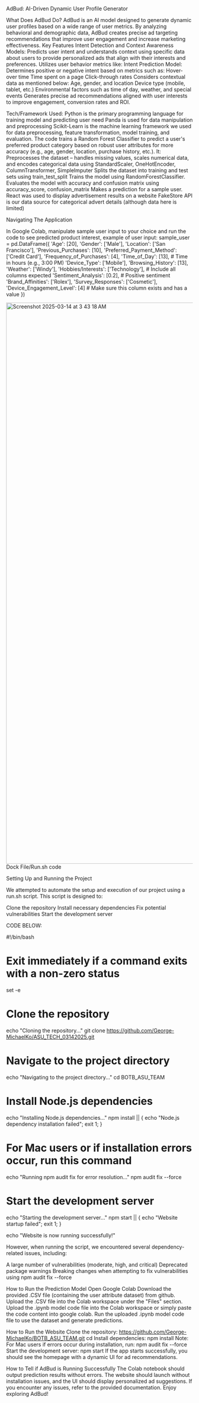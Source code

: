AdBud: AI-Driven Dynamic User Profile Generator

What Does AdBud Do?
AdBud is an AI model designed to generate dynamic user profiles based on a wide range of user metrics. By analyzing behavioral and demographic data, AdBud creates precise ad targeting recommendations that improve user engagement and increase marketing effectiveness.
Key Features
Intent Detection and Context Awareness Models: Predicts user intent and understands context using specific data about users to provide personalized ads that align with their interests and preferences.
Utilizes user behavior metrics like:
Intent Prediction Model: Determines positive or negative intent based on metrics such as:
Hover-over time
Time spent on a page
Click-through rates
Considers contextual data as mentioned below:
Age, gender, and location
Device type (mobile, tablet, etc.)
Environmental factors such as time of day, weather, and special events
Generates precise ad recommendations aligned with user interests to improve engagement, conversion rates and ROI.


Tech/Framework Used:
Python is the primary programming language for training model and predicting user need
Panda is used for data manipulation and preprocessing
Scikit-Learn is the machine learning framework we used for data preprocessing, feature transformation, model training, and evaluation.
The code trains a Random Forest Classifier to predict a user's preferred product category based on robust user attributes for more accuracy (e.g., age, gender, location, purchase history, etc.). It:
Preprocesses the dataset – handles missing values, scales numerical data, and encodes categorical data using StandardScaler, OneHotEncoder, ColumnTransformer, SimpleImputer
Splits the dataset into training and test sets using train_test_split
Trains the model using RandomForestClassifier.
Evaluates the model with accuracy and confusion matrix using accuracy_score, confusion_matrix
Makes a prediction for a sample user.
React was used to display advertisement results on a website
FakeStore API is our data source for categorical advert details (although data here is limited)


Navigating The Application

In Google Colab, manipulate sample user input to your choice and run the code to see predicted product interest, example of user input:
sample_user = pd.DataFrame({
   'Age': [20],
   'Gender': ['Male'],
   'Location': ['San Francisco'],
   'Previous_Purchases': [10],
   'Preferred_Payment_Method': ['Credit Card'],
   'Frequency_of_Purchases': [4],
   'Time_of_Day': [13],  # Time in hours (e.g., 3:00 PM)
   'Device_Type': ['Mobile'],
   'Browsing_History': [13],
   'Weather': ['Windy'],
   'Hobbies/Interests': ['Technology'],  # Include all columns expected
   'Sentiment_Analysis': [0.2],  # Positive sentiment
   'Brand_Affinities': ['Rolex'],
   'Survey_Responses': ['Cosmetic'],
   'Device_Engagement_Level': [4]  # Make sure this column exists and has a value
})

<img width="1512" alt="Screenshot 2025-03-14 at 3 43 18 AM" src="https://github.com/user-attachments/assets/e8f6c77e-9eea-4bb1-9b6e-8d5560f16a22" />
Dock File/Run.sh code

Setting Up and Running the Project

We attempted to automate the setup and execution of our project using a run.sh script. This script is designed to:

Clone the repository
Install necessary dependencies
Fix potential vulnerabilities
Start the development server

CODE BELOW:

#!/bin/bash

# Exit immediately if a command exits with a non-zero status
set -e

# Clone the repository
echo "Cloning the repository..."
git clone https://github.com/George-MichaelKo/ASU_TECH_03142025.git

# Navigate to the project directory
echo "Navigating to the project directory..."
cd BOTB_ASU_TEAM

# Install Node.js dependencies
echo "Installing Node.js dependencies..."
npm install || { echo "Node.js dependency installation failed"; exit 1; }

# For Mac users or if installation errors occur, run this command
echo "Running npm audit fix for error resolution..."
npm audit fix --force

# Start the development server
echo "Starting the development server..."
npm start || { echo "Website startup failed"; exit 1; }

echo "Website is now running successfully!"

However, when running the script, we encountered several dependency-related issues, including:

A large number of vulnerabilities (moderate, high, and critical)
Deprecated package warnings
Breaking changes when attempting to fix vulnerabilities using npm audit fix --force




How to Run the Prediction Model
Open Google Colab
Download the provided .CSV file (containing the user attribute dataset) from github.
Upload the .CSV file into the Colab workspace under the "Files" section.
Upload the .ipynb model code file into the Colab workspace or simply paste the code content into google colab.
Run the uploaded .ipynb model code file to use the dataset and generate predictions.

How to Run the Website
Clone the repository: https://github.com/George-MichaelKo/BOTB_ASU_TEAM.git
cd <project-directory>
Install dependencies:
npm install 
Note: For Mac users if errors occur during installation, run:
npm audit fix --force
Start the development server:
npm start
If the app starts successfully, you should see the homepage with a dynamic UI for ad recommendations.


How to Tell if AdBud is Running Successfully
The Colab notebook should output prediction results without errors.
The website should launch without installation issues, and the UI should display personalized ad suggestions.
If you encounter any issues, refer to the provided documentation. Enjoy exploring AdBud!



